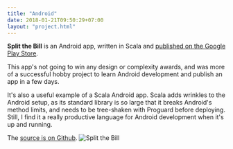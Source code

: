 ```yaml
---
title: "Android"
date: 2018-01-21T09:50:29+07:00
layout: "project.html"
---
```

<b>Split the Bill</b> is an Android app, written in Scala and [published on the Google Play Store](https://play.google.com/store/apps/details?id=com.splitthebill&hl=en).

This app's not going to win any design or complexity awards, and was more of a successful hobby project to learn Android development and publish an app in a few days.

It's also a useful example of a Scala Android app.  Scala adds wrinkles to the Android setup, as its standard library is so large that it breaks Android's method limits, and needs to be tree-shaken with Proguard before deploying.  Still, I find it a really productive language for Android development when it's up and running.

The [source is on Github](https://github.com/programmatix/SplitTheBill).
![Split the Bill](/Words/images/split-the-bill.png)
